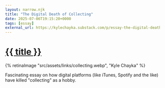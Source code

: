 ```yaml
---
layout: narrow.njk
title: "The Digital Death of Collecting"
date: 2025-07-06T19:15:20+0000
tags: [essay]
external_url: https://kylechayka.substack.com/p/essay-the-digital-death-of-collecting?ref=daniel.pizza
---
```


<h1><a href="{{ external_url }}">{{ title }}</a></h1>

{% retinaImage "src/assets/links/collecting.webp", "Kyle Chayka" %}

Fascinating essay on how digital platforms (like iTunes, Spotify and the like) have killed "collecting" as a hobby. 